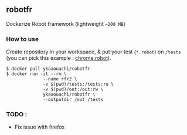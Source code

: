 ## robotfr
Dockerize Robot framework (lightweight `~200 MB`)

### How to use
Create repository in your workspace, & put your test (`*.robot`) on `/tests` (you can pick this example : [chrome.robot](https://github.com/ykaaouachi/robotfr/tree/master/tests)).

```
$ docker pull ykaaouachi/robotfr
$ docker run -it --rm \
              --name rfr2 \
              -v $(pwd)/tests:/tests:ro \
              -v $(pwd)/out:/out:rw \
              ykaaouachi/robotfr \
              --outputdir /out /tests
```

### TODO : 
- Fix issue with firefox 
